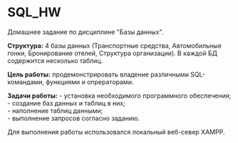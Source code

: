 # SQL_HW
Домашнее задание по дисциплине "Базы данных".  

**Структура:** 4 базы данных (Транспортные средства, Автомобильные гонки, Бронирование отелей, Структура организации). В каждой БД содержится несколько таблиц. 

**Цель работы:** продемонстрировать владение различными SQL-командами, функциями и опрераторами.  

**Задачи работы:**  - установка необходимого программного обеспечения;  
                    - создание баз данных и таблиц в них;  
                          - наполнение таблиц данными;  
                    - выполнение запросов согласно заданию.  
               
Для выполнения работы использовался локальный веб-север  XAMPP.  
